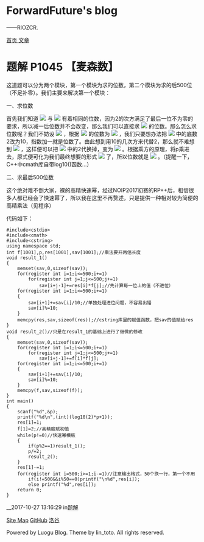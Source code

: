# ForwardFuture's blog

——RIOZCR.

[ 首页 ](.) [文章](.)

#  题解 P1045 【麦森数】

这道题可以分为两个模块，第一个模块为求的位数，第二个模块为求的后500位（不足补零）。我们主要来解决第一个模块：

一、求位数

首先我们知道 ![](https://cdn.luogu.com.cn/upload/pic/9649.png) 与 ![](https://cdn.luogu.com.cn/upload/pic/9650.png) 有着相同的位数，因为2的次方满足了最后一位不为零的要求，所以减一后位数并不会改变，那么我们可以直接求 ![](https://cdn.luogu.com.cn/upload/pic/9650.png) 的位数。那么怎么求位数呢？我们不妨设 ![](https://cdn.luogu.com.cn/upload/pic/9651.png) ，根据 ![](https://cdn.luogu.com.cn/upload/pic/9652.png) 的位数为 ![](https://cdn.luogu.com.cn/upload/pic/9653.png) ，我们只要想办法把 ![](https://cdn.luogu.com.cn/upload/pic/9651.png) 中的底数2改为10，指数加一就是位数了。由此想到用10的几次方来代替2，那么就不难想到 ![](https://cdn.luogu.com.cn/upload/pic/9654.png) ，这样便可以把 ![](https://cdn.luogu.com.cn/upload/pic/9651.png) 中的2代换掉，变为 ![](https://cdn.luogu.com.cn/upload/pic/9655.png) 。根据乘方的原理，将p乘进去，原式便可化为我们最终想要的形式 ![](https://cdn.luogu.com.cn/upload/pic/9656.png) 了，所以位数就是 ![](https://cdn.luogu.com.cn/upload/pic/9657.png) 。（提醒一下，C++中cmath库自带log10()函数...）

二、求最后500位数

这个绝对难不倒大家，裸的高精快速幂，经过NOIP2017初赛的RP++后，相信很多人都已经会了快速幂了，所以我在这里不再赘述，只是提供一种相对较为简便的高精乘法（见程序）

代码如下：

    
    
    #include<cstdio>
    #include<cmath>
    #include<cstring>
    using namespace std;
    int f[1001],p,res[1001],sav[1001];//乘法要开两倍长度
    void result_1()
    {
        memset(sav,0,sizeof(sav));
        for(register int i=1;i<=500;i+=1)
            for(register int j=1;j<=500;j+=1)
                sav[i+j-1]+=res[i]*f[j];//先计算每一位上的值（不进位）
        for(register int i=1;i<=500;i+=1)
        {
            sav[i+1]+=sav[i]/10;//单独处理进位问题，不容易出错
            sav[i]%=10;
        }
        memcpy(res,sav,sizeof(res));//cstring库里的赋值函数，把sav的值赋给res
    }
    void result_2()//只是在result_1的基础上进行了细微的修改
    {
        memset(sav,0,sizeof(sav));
        for(register int i=1;i<=500;i+=1)
            for(register int j=1;j<=500;j+=1)
                sav[i+j-1]+=f[i]*f[j];
        for(register int i=1;i<=500;i+=1)
        {
            sav[i+1]+=sav[i]/10;
            sav[i]%=10;
        }
        memcpy(f,sav,sizeof(f));
    }
    int main()
    {
        scanf("%d",&p);
        printf("%d\n",(int)(log10(2)*p+1));
        res[1]=1;
        f[1]=2;//高精度赋初值
        while(p!=0)//快速幂模板
        {
            if(p%2==1)result_1();
            p/=2;
            result_2();
        }
        res[1]-=1;
        for(register int i=500;i>=1;i-=1)//注意输出格式，50个换一行，第一个不用
            if(i!=500&&i%50==0)printf("\n%d",res[i]);
            else printf("%d",res[i]);
        return 0;
    }

  

__2017-10-27 13:16:29 in[题解](.#type=题解)

[Site Map](_sitemap) [GitHub](https://github.com/luogu-dev/luogu-blog-frontend) [洛谷](https://www.luogu.com.cn)

Powered by Luogu Blog. Theme by lin_toto. All rights reserved.

